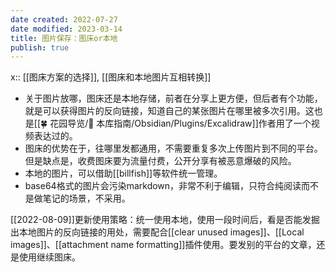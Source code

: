 ```yaml
---
date created: 2022-07-27
date modified: 2023-03-14
title: 图片保存：图床or本地
publish: true
---
```


x:: [[图床方案的选择]], [[图床和本地图片互相转换]]

- 关于图片放哪，图床还是本地存储，前者在分享上更方便，但后者有个功能，就是可以获得图片的反向链接，知道自己的某张图片在哪里被多次引用。这也是[[🍀 花园导览/🧰 本库指南/Obsidian/Plugins/Excalidraw]]作者用了一个视频表达过的。
- 图床的优势在于，往哪里发都通用，不需要重复多次上传图片到不同的平台。但是缺点是，收费图床要为流量付费，公开分享有被恶意爆破的风险。
- 本地的图片，可以借助[[billfish]]等软件统一管理。
- base64格式的图片会污染markdown，非常不利于编辑，只符合纯阅读而不是做笔记的场景，不采用。

[[2022-08-09]]更新使用策略：统一使用本地，使用一段时间后，看是否能发掘出本地图片的反向链接的用处，需要配合[[clear unused images]]、[[Local images]]、[[attachment name formatting]]插件使用。要发别的平台的文章，还是使用继续图床。